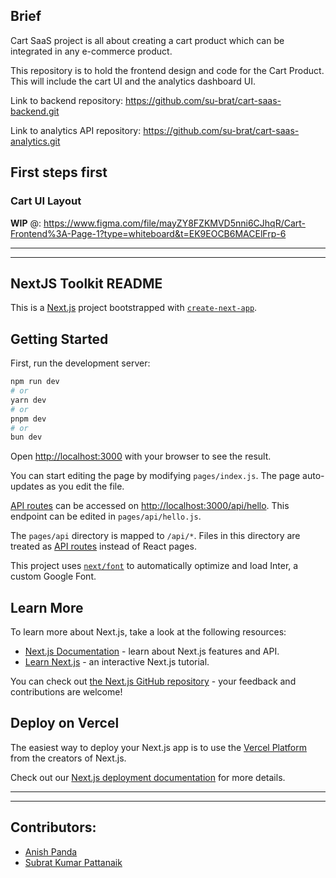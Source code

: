 ## Brief
Cart SaaS project is all about creating a cart product which can be integrated in any e-commerce product.

This repository is to hold the frontend design and code for the Cart Product. This will include the cart UI and the analytics dashboard UI.

Link to backend repository: https://github.com/su-brat/cart-saas-backend.git

Link to analytics API repository: https://github.com/su-brat/cart-saas-analytics.git
## First steps first
### Cart UI Layout
**WIP** @: https://www.figma.com/file/mayZY8FZKMVD5nni6CJhqR/Cart-Frontend%3A-Page-1?type=whiteboard&t=EK9EOCB6MACElFrp-6

---
---
## NextJS Toolkit README
This is a [Next.js](https://nextjs.org/) project bootstrapped with [`create-next-app`](https://github.com/vercel/next.js/tree/canary/packages/create-next-app).

## Getting Started

First, run the development server:

```bash
npm run dev
# or
yarn dev
# or
pnpm dev
# or
bun dev
```

Open [http://localhost:3000](http://localhost:3000) with your browser to see the result.

You can start editing the page by modifying `pages/index.js`. The page auto-updates as you edit the file.

[API routes](https://nextjs.org/docs/api-routes/introduction) can be accessed on [http://localhost:3000/api/hello](http://localhost:3000/api/hello). This endpoint can be edited in `pages/api/hello.js`.

The `pages/api` directory is mapped to `/api/*`. Files in this directory are treated as [API routes](https://nextjs.org/docs/api-routes/introduction) instead of React pages.

This project uses [`next/font`](https://nextjs.org/docs/basic-features/font-optimization) to automatically optimize and load Inter, a custom Google Font.

## Learn More

To learn more about Next.js, take a look at the following resources:

- [Next.js Documentation](https://nextjs.org/docs) - learn about Next.js features and API.
- [Learn Next.js](https://nextjs.org/learn) - an interactive Next.js tutorial.

You can check out [the Next.js GitHub repository](https://github.com/vercel/next.js/) - your feedback and contributions are welcome!

## Deploy on Vercel

The easiest way to deploy your Next.js app is to use the [Vercel Platform](https://vercel.com/new?utm_medium=default-template&filter=next.js&utm_source=create-next-app&utm_campaign=create-next-app-readme) from the creators of Next.js.

Check out our [Next.js deployment documentation](https://nextjs.org/docs/deployment) for more details.

---
---
## Contributors:
- [Anish Panda](https://github.com/Anish005)
- [Subrat Kumar Pattanaik](https://github.com/su-brat)